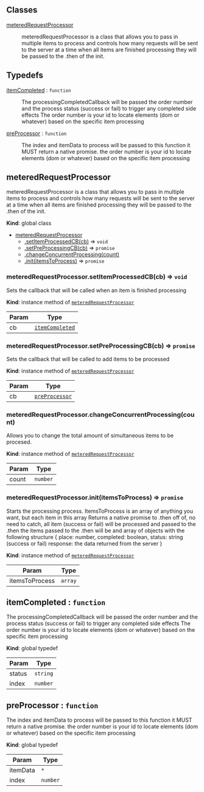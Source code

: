 ## Classes

<dl>
<dt><a href="#meteredRequestProcessor">meteredRequestProcessor</a></dt>
<dd><p>meteredRequestProcessor is a class that allows you to pass in multiple items to process
and controls how many requests will be sent to the server at a time
when all items are finished processing they will be passed to the .then of the init.</p>
</dd>
</dl>

## Typedefs

<dl>
<dt><a href="#itemCompleted">itemCompleted</a> : <code>function</code></dt>
<dd><p>The processingCompletedCallback will be passed the order number and the process status (success or fail) to trigger any completed side effects
The order number is your id to locate elements (dom or whatever) based on the specific item processing</p>
</dd>
<dt><a href="#preProcessor">preProcessor</a> : <code>function</code></dt>
<dd><p>The index and itemData to process will be passed to this function
it MUST return a native promise.
the order number is your id to locate elements (dom or whatever) based on the specific item processing</p>
</dd>
</dl>

<a name="meteredRequestProcessor"></a>

## meteredRequestProcessor
meteredRequestProcessor is a class that allows you to pass in multiple items to processand controls how many requests will be sent to the server at a timewhen all items are finished processing they will be passed to the .then of the init.

**Kind**: global class  

* [meteredRequestProcessor](#meteredRequestProcessor)
    * [.setItemProcessedCB(cb)](#meteredRequestProcessor+setItemProcessedCB) ⇒ <code>void</code>
    * [.setPreProcessingCB(cb)](#meteredRequestProcessor+setPreProcessingCB) ⇒ <code>promise</code>
    * [.changeConcurrentProcessing(count)](#meteredRequestProcessor+changeConcurrentProcessing)
    * [.init(itemsToProcess)](#meteredRequestProcessor+init) ⇒ <code>promise</code>

<a name="meteredRequestProcessor+setItemProcessedCB"></a>

### meteredRequestProcessor.setItemProcessedCB(cb) ⇒ <code>void</code>
Sets the callback that will be called when an item is finished processing

**Kind**: instance method of [<code>meteredRequestProcessor</code>](#meteredRequestProcessor)  

| Param | Type |
| --- | --- |
| cb | [<code>itemCompleted</code>](#itemCompleted) | 

<a name="meteredRequestProcessor+setPreProcessingCB"></a>

### meteredRequestProcessor.setPreProcessingCB(cb) ⇒ <code>promise</code>
Sets the callback that will be called to add items to be processed

**Kind**: instance method of [<code>meteredRequestProcessor</code>](#meteredRequestProcessor)  

| Param | Type |
| --- | --- |
| cb | [<code>preProcessor</code>](#preProcessor) | 

<a name="meteredRequestProcessor+changeConcurrentProcessing"></a>

### meteredRequestProcessor.changeConcurrentProcessing(count)
Allows you to change the total amount of simultaneous items to be procesed.

**Kind**: instance method of [<code>meteredRequestProcessor</code>](#meteredRequestProcessor)  

| Param | Type |
| --- | --- |
| count | <code>number</code> | 

<a name="meteredRequestProcessor+init"></a>

### meteredRequestProcessor.init(itemsToProcess) ⇒ <code>promise</code>
Starts the processing process.ItemsToProcess is an array of anything you want, but each item in this arrayReturns a native promise to .then off of, no need to catch, all item (success or fail) will be processed and passed to the .thenthe items passed to the .then will be and array of objects with the following structure {     place: number,     completed: boolean,     status: string (success or fail)     response: the data returned from the server }

**Kind**: instance method of [<code>meteredRequestProcessor</code>](#meteredRequestProcessor)  

| Param | Type |
| --- | --- |
| itemsToProcess | <code>array</code> | 

<a name="itemCompleted"></a>

## itemCompleted : <code>function</code>
The processingCompletedCallback will be passed the order number and the process status (success or fail) to trigger any completed side effectsThe order number is your id to locate elements (dom or whatever) based on the specific item processing

**Kind**: global typedef  

| Param | Type |
| --- | --- |
| status | <code>string</code> | 
| index | <code>number</code> | 

<a name="preProcessor"></a>

## preProcessor : <code>function</code>
The index and itemData to process will be passed to this functionit MUST return a native promise.the order number is your id to locate elements (dom or whatever) based on the specific item processing

**Kind**: global typedef  

| Param | Type |
| --- | --- |
| itemData | <code>\*</code> | 
| index | <code>number</code> | 

